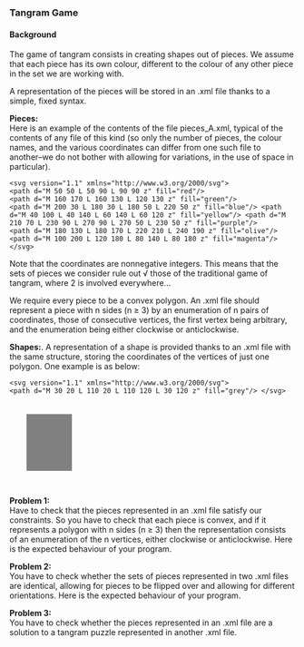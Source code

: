 ### Tangram Game
#### Background

The game of tangram consists in creating shapes out of pieces. We assume that each piece has its own colour, different to the colour of any other piece in the set we are working with.

A representation of the pieces will be stored in an .xml file thanks to a simple, fixed syntax.

**Pieces:**  
Here is an example of the contents of the file pieces_A.xml, typical of the contents of any file of this kind (so only the number of pieces, the colour names, and the various coordinates can differ from one such file to another–we do not bother with allowing for variations, in the use of space in particular).

```
<svg version="1.1" xmlns="http://www.w3.org/2000/svg">
<path d="M 50 50 L 50 90 L 90 90 z" fill="red"/> 
<path d="M 160 170 L 160 130 L 120 130 z" fill="green"/> 
<path d="M 200 30 L 180 30 L 180 50 L 220 50 z" fill="blue"/> <path d="M 40 100 L 40 140 L 60 140 L 60 120 z" fill="yellow"/> <path d="M 210 70 L 230 90 L 270 90 L 270 50 L 230 50 z" fill="purple"/> 
<path d="M 180 130 L 180 170 L 220 210 L 240 190 z" fill="olive"/> 
<path d="M 100 200 L 120 180 L 80 140 L 80 180 z" fill="magenta"/> 
</svg>
```

Note that the coordinates are nonnegative integers. This means that the sets of pieces we consider rule out √ those of the traditional game of tangram, where 2 is involved everywhere...

We require every piece to be a convex polygon. An .xml file should represent a piece with n sides (n ≥ 3) by an enumeration of n pairs of coordinates, those of consecutive vertices, the first vertex being arbitrary, and the enumeration being either clockwise or anticlockwise.

**Shapes:**. 
A representation of a shape is provided thanks to an .xml file with the same structure, storing the coordinates of the vertices of just one polygon. One example is as below:
```
<svg version="1.1" xmlns="http://www.w3.org/2000/svg">
<path d="M 30 20 L 110 20 L 110 120 L 30 120 z" fill="grey"/> </svg>
```
<svg version="1.1" xmlns="http://www.w3.org/2000/svg"> <path d="M 30 20 L 110 20 L 110 120 L 30 120 z" fill="grey"/> </svg>

**Problem 1:**  
Have to check that the pieces represented in an .xml file satisfy our constraints. So you have to check that each piece is convex, and if it represents a polygon with n sides (n ≥ 3) then the representation consists of an enumeration of the n vertices, either clockwise or anticlockwise. Here is the expected behaviour of your program.

**Problem 2:**  
You have to check whether the sets of pieces represented in two .xml files are identical, allowing for pieces to be flipped over and allowing for different orientations. Here is the expected behaviour of your program.

**Problem 3:**  
You have to check whether the pieces represented in an .xml file are a solution to a tangram puzzle represented in another .xml file.
